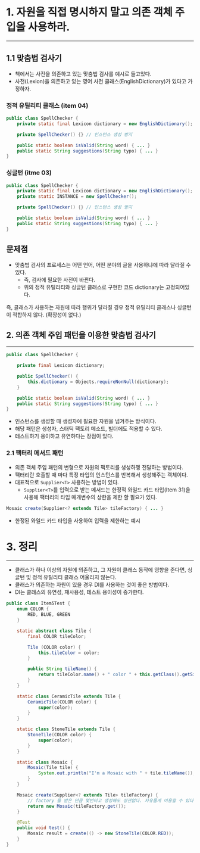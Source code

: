 # 1. 자원을 직접 명시하지 말고 의존 객체 주입을 사용하라.

---

## 1.1 맞춤법 검사기

- 책에서는 사전을 의존하고 있는 맞춤법 검사를 예시로 들고있다.
- 사전(Lexion)을 의존하고 있는 영어 사전 클래스(EnglishDictionary)가 있다고 가정하자.

### 정적 유틸리티 클래스 (item 04)

```java
public class SpellChecker {
    private static final Lexicon dictionary = new EnglishDictionary();

    private SpellChecker() {} // 인스턴스 생성 방지

    public static boolean isValid(String word) { ... }
    public static String suggestions(String typo) { ... }
}
```

### 싱글턴 (itme 03)

```java
public class SpellChecker {
    private static final Lexicon dictionary = new EnglishDictionary();
    private static INSTANCE = new SpellChecker();

    private SpellChecker() {} // 인스턴스 생성 방지

    public static boolean isValid(String word) { ... }
    public static String suggestions(String typo) { ... }
}
```

## 문제점

- 맞춤법 검사의 프로세스는 어떤 언어, 어떤 분야의 글을 사용하냐에 따라 달라질 수 있다.
  - 즉, 검사에 필요한 사전이 바뀐다.
  - 위의 정적 유틸리티와 싱글턴 클래스로 구현한 코드 dictionary는 고정되어있다.

즉, 클래스가 사용하는 자원에 따라 행위가 달라질 경우 정적 유틸리티 클래스나 싱글턴이 적합하지 않다. (확장성이 없다.)

## 2. 의존 객체 주입 패턴을 이용한 맞춤법 검사기

---

```java
public class SpellChecker {

    private final Lexicon dictionary;

    public SpellChecker() {
        this.dictionary = Objects.requireNonNull(dictionary);
    }

    public static boolean isValid(String word) { ... }
    public static String suggestions(String typo) { ... }
}
```

- 인스턴스를 생성할 때 생성자에 필요한 자원을 넘겨주는 방식이다.
- 해당 패턴은 생성자, 스태틱 팩토리 메소드, 빌더에도 적용할 수 있다.
- 테스트하기 용이하고 유연하다는 장점이 있다.

### 2.1 팩터리 메서드 패턴

- 의존 객체 주입 패턴의 변형으로 자원의 팩토리를 생성하젱 전달하는 방법이다.
- 팩터리란 호출할 때 마다 특정 타입의 인스턴스를 반복해서 생성해주는 객체이다.
- 대표적으로 `Supplier<T>` 사용하는 방법이 있다.
  - `Supplier<T>`를 입력으로 받는 메서드는 한정적 와일드 카드 타입(Item 31)을 사용해 팩터리의 타입 매개변수의 상한을 제한 할 필요가 있다.

```java
Mosaic create(Supplier<? extends Tile> tileFactory) { ... }
```

- 한정된 와일드 카드 타입을 사용하여 입력을 제한하는 예시

# 3. 정리

---

- 클래스가 하나 이상의 자원에 의존하고, 그 자원이 클래스 동작에 영향을 준다면, 싱글턴 및 정적 유틸리티 클래스 어울리지 않는다.
- 클래스가 의존하는 자원이 있을 경우 DI를 사용하는 것이 좋은 방법이다.
- DI는 클래스의 유연성, 재사용성, 테스트 용이성이 증가한다.

```java
public class Item5Test {
    enum COLOR {
        RED, BLUE, GREEN
    }

    static abstract class Tile {
        final COLOR tileColor;

        Tile (COLOR color) {
            this.tileColor = color;
        }

        public String tileName() {
            return tileColor.name() + " color " + this.getClass().getSimpleName();
        }
    }

    static class CeramicTile extends Tile {
        CeramicTile(COLOR color) {
            super(color);
        }
    }

    static class StoneTile extends Tile {
        StoneTile(COLOR color) {
            super(color);
        }
    }

    static class Mosaic {
        Mosaic(Tile tile) {
            System.out.println("I'm a Mosaic with " + tile.tileName());
        }
    }

    Mosaic create(Supplier<? extends Tile> tileFactory) {
        // factory 를 받은 만큼 몇번이고 생성해도 상관없다. 자유롭게 이용할 수 있다.
        return new Mosaic(tileFactory.get());
    }

    @Test
    public void test() {
        Mosaic result = create(() -> new StoneTile(COLOR.RED));
    }
}
```